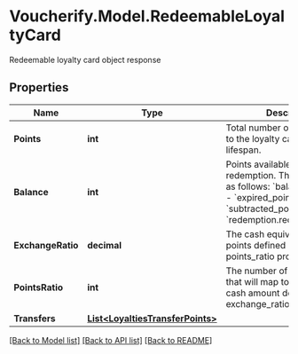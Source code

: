 # Voucherify.Model.RedeemableLoyaltyCard
Redeemable loyalty card object response

## Properties

Name | Type | Description | Notes
------------ | ------------- | ------------- | -------------
**Points** | **int** | Total number of points added to the loyalty card over its lifespan. | [optional] 
**Balance** | **int** | Points available for reward redemption. This is calculated as follows: &#x60;balance&#x60; &#x3D; &#x60;points&#x60; - &#x60;expired_points&#x60; - &#x60;subtracted_points&#x60; - &#x60;redemption.redeemed_points&#x60;. | [optional] 
**ExchangeRatio** | **decimal** | The cash equivalent of the points defined in the points_ratio property. | [optional] 
**PointsRatio** | **int** | The number of loyalty points that will map to the predefined cash amount defined by the exchange_ratio property. | [optional] 
**Transfers** | [**List&lt;LoyaltiesTransferPoints&gt;**](LoyaltiesTransferPoints.md) |  | [optional] 

[[Back to Model list]](../../README.md#documentation-for-models) [[Back to API list]](../../README.md#documentation-for-api-endpoints) [[Back to README]](../../README.md)

